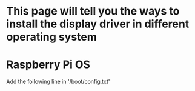 # This page will tell you the ways to install the display driver in different operating system  

# Raspberry Pi OS  

Add the following line in '/boot/config.txt'
